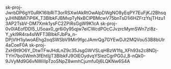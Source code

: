 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
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
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
